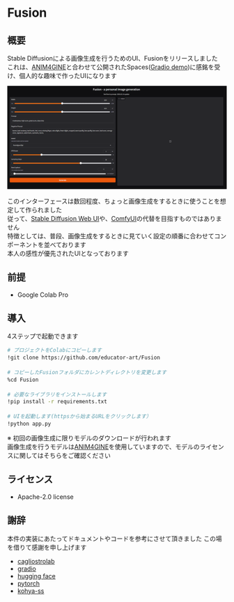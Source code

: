 # Fusion

## 概要

Stable Diffusionによる画像生成を行うためのUI、Fusionをリリースしました  
これは、[ANIM4GINE](https://huggingface.co/cagliostrolab/animagine-xl-4.0)と合わせて公開されたSpaces([Gradio demo](https://huggingface.co/spaces/cagliostrolab/animagine-xl-4.0))に感銘を受け、個人的な趣味で作ったUIになります

![](./sample.png)

このインターフェースは数回程度、ちょっと画像生成をするときに使うことを想定して作られました  
従って、[Stable Diffusion Web UI](https://github.com/AUTOMATIC1111/stable-diffusion-webui)や、[ComfyUI](https://github.com/comfyanonymous/ComfyUI)の代替を目指すものではありません  
特徴としては、普段、画像生成をするときに見ていく設定の順番に合わせてコンポーネントを並べております  
本人の感性が優先されたUIとなっております  

## 前提

- Google Colab Pro

## 導入

4ステップで起動できます

```bash
# プロジェクトをColabにコピーします
!git clone https://github.com/educator-art/Fusion

# コピーしたFusionフォルダにカレントディレクトリを変更します
%cd Fusion

# 必要なライブラリをインストールします
!pip install -r requirements.txt

# UIを起動します(httpsから始まるURLをクリックします）
!python app.py
```

※ 初回の画像生成に限りモデルのダウンロードが行われます  
画像生成を行うモデルは[ANIM4GINE](https://huggingface.co/cagliostrolab/animagine-xl-4.0)を使用していますので、モデルのライセンスに関してはそちらをご確認ください  

## ライセンス

 - Apache-2.0 license

## 謝辞

本件の実装にあたってドキュメントやコードを参考にさせて頂きました
この場を借りて感謝を申し上げます

- [cagliostrolab](https://huggingface.co/cagliostrolab) 
- [gradio](https://www.gradio.app/)
- [hugging face](https://huggingface.co/)
- [pytorch](https://pytorch.org/)
- [kohya-ss](https://github.com/kohya-ss/sd-scripts)
